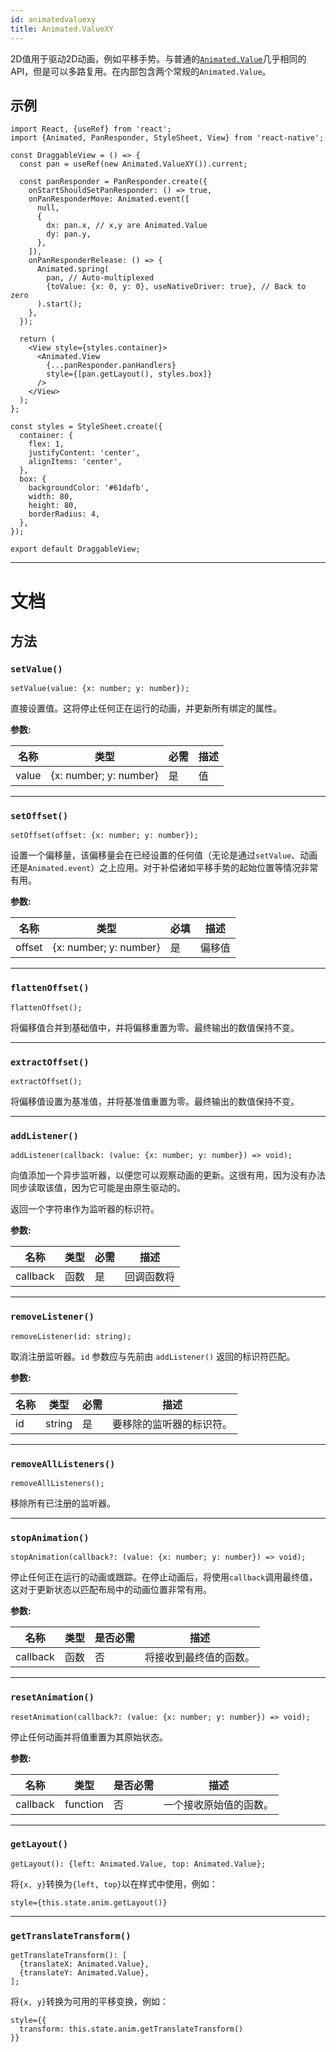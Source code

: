 ```yaml
---
id: animatedvaluexy
title: Animated.ValueXY
---
```


2D值用于驱动2D动画，例如平移手势。与普通的[`Animated.Value`](animatedvalue)几乎相同的API，但是可以多路复用。在内部包含两个常规的`Animated.Value`。


## 示例

```SnackPlayer name=Animated.ValueXY
import React, {useRef} from 'react';
import {Animated, PanResponder, StyleSheet, View} from 'react-native';

const DraggableView = () => {
  const pan = useRef(new Animated.ValueXY()).current;

  const panResponder = PanResponder.create({
    onStartShouldSetPanResponder: () => true,
    onPanResponderMove: Animated.event([
      null,
      {
        dx: pan.x, // x,y are Animated.Value
        dy: pan.y,
      },
    ]),
    onPanResponderRelease: () => {
      Animated.spring(
        pan, // Auto-multiplexed
        {toValue: {x: 0, y: 0}, useNativeDriver: true}, // Back to zero
      ).start();
    },
  });

  return (
    <View style={styles.container}>
      <Animated.View
        {...panResponder.panHandlers}
        style={[pan.getLayout(), styles.box]}
      />
    </View>
  );
};

const styles = StyleSheet.create({
  container: {
    flex: 1,
    justifyContent: 'center',
    alignItems: 'center',
  },
  box: {
    backgroundColor: '#61dafb',
    width: 80,
    height: 80,
    borderRadius: 4,
  },
});

export default DraggableView;
```

---

# 文档

## 方法

### `setValue()`

```tsx
setValue(value: {x: number; y: number});
```

直接设置值。这将停止任何正在运行的动画，并更新所有绑定的属性。

**参数:**

| 名称  | 类型                   | 必需   | 描述         |
| ----- | ---------------------- | ------ | ----------- |
| value | {x: number; y: number} | 是     | 值           |

---

### `setOffset()`

```tsx
setOffset(offset: {x: number; y: number});
```

设置一个偏移量，该偏移量会在已经设置的任何值（无论是通过`setValue`、动画还是`Animated.event`）之上应用。对于补偿诸如平移手势的起始位置等情况非常有用。

**参数:**

| 名称    | 类型                   | 必填     | 描述         |
| ------ | ---------------------- | -------- | ------------ |
| offset | {x: number; y: number} | 是       | 偏移值       |

---

### `flattenOffset()`

```tsx
flattenOffset();
```

将偏移值合并到基础值中，并将偏移重置为零。最终输出的数值保持不变。

---

### `extractOffset()`

```tsx
extractOffset();
```

将偏移值设置为基准值，并将基准值重置为零。最终输出的数值保持不变。

---

### `addListener()`

```tsx
addListener(callback: (value: {x: number; y: number}) => void);
```

向值添加一个异步监听器，以便您可以观察动画的更新。这很有用，因为没有办法同步读取该值，因为它可能是由原生驱动的。

返回一个字符串作为监听器的标识符。

**参数:**

| 名称      | 类型       | 必需     | 描述                                                                                       |
| --------- | ---------- | -------- | ------------------------------------------------------------------------------------------ |
| callback  | 函数       | 是       | 回调函数将

---

### `removeListener()`

```tsx
removeListener(id: string);
```

取消注册监听器。`id` 参数应与先前由 `addListener()` 返回的标识符匹配。

**参数:**

| 名称 | 类型   | 必需 | 描述                     |
| ---- | ------ | ---- | ----------------------- |
| id   | string | 是   | 要移除的监听器的标识符。  |

---

### `removeAllListeners()`

```tsx
removeAllListeners();
```

移除所有已注册的监听器。

---

### `stopAnimation()`

```tsx
stopAnimation(callback?: (value: {x: number; y: number}) => void);
```

停止任何正在运行的动画或跟踪。在停止动画后，将使用`callback`调用最终值，这对于更新状态以匹配布局中的动画位置非常有用。

**参数:**

| 名称      | 类型       | 是否必需  | 描述                                       |
| --------- | ---------- | --------- | ------------------------------------------ |
| callback  | 函数       | 否        | 将接收到最终值的函数。                    |

---

### `resetAnimation()`

```tsx
resetAnimation(callback?: (value: {x: number; y: number}) => void);
```

停止任何动画并将值重置为其原始状态。

**参数:**

| 名称      | 类型       | 是否必需  | 描述                                       |
| -------- | -------- | -------- | ---------------------------------------- |
| callback | function | 否        | 一个接收原始值的函数。                      |

---

### `getLayout()`

```tsx
getLayout(): {left: Animated.Value, top: Animated.Value};
```

将`{x, y}`转换为`{left, top}`以在样式中使用，例如：

```tsx
style={this.state.anim.getLayout()}
```

---

### `getTranslateTransform()`

```tsx
getTranslateTransform(): [
  {translateX: Animated.Value},
  {translateY: Animated.Value},
];
```

将`{x, y}`转换为可用的平移变换，例如：

```tsx
style={{
  transform: this.state.anim.getTranslateTransform()
}}
```
